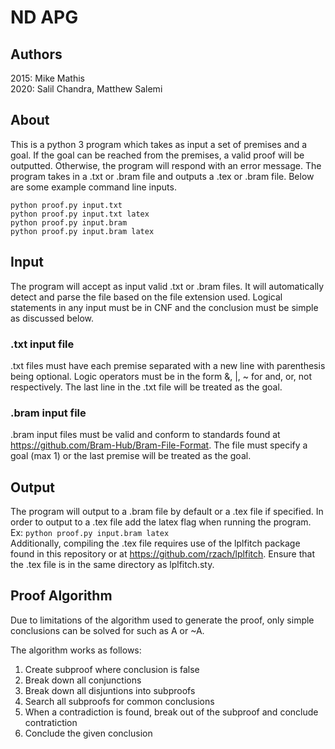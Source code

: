 # ND APG
## Authors
2015:
Mike Mathis  
2020:
Salil Chandra, Matthew Salemi

## About
This is a python 3 program which takes as input a set of premises and a goal. If the goal can be reached from the premises, a valid proof will be outputted. Otherwise, the program will respond with an error message. The program takes in a .txt or .bram file and outputs a .tex or .bram file. Below are some example command line inputs.  
```
python proof.py input.txt  
python proof.py input.txt latex  
python proof.py input.bram  
python proof.py input.bram latex
```

## Input

The program will accept as input valid .txt or .bram files. It will automatically detect and parse the file based on the file extension used. Logical statements in any input must be in CNF and the conclusion must be simple as discussed below.

### .txt input file

.txt files must have each premise separated with a new line with parenthesis being optional. Logic operators must be in the form &, |, ~ for and, or, not respectively. The last line in the .txt file will be treated as the goal.

### .bram input file

.bram input files must be valid and conform to standards found at https://github.com/Bram-Hub/Bram-File-Format. The file must specify a goal (max 1) or the last premise will be treated as the goal.

## Output

The program will output to a .bram file by default or a .tex file if specified. In order to output to a .tex file add the latex flag when running the program.  
Ex: ```python proof.py input.bram latex```  
Additionally, compiling the .tex file requires use of the lplfitch package found in this repository or at https://github.com/rzach/lplfitch. Ensure that the .tex file is in the same directory as lplfitch.sty.

## Proof Algorithm

Due to limitations of the algorithm used to generate the proof, only simple conclusions can be solved for such as A or ~A.  

The algorithm works as follows:
   1. Create subproof where conclusion is false
   2. Break down all conjunctions
   3. Break down all disjuntions into subproofs
   4. Search all subproofs for common conclusions
   5. When a contradiction is found, break out of the subproof and conclude contratiction
   6. Conclude the given conclusion
